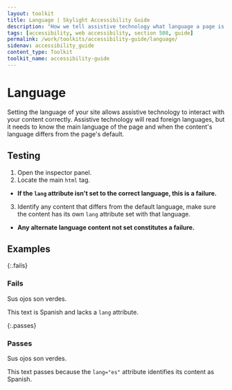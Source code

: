 ```yaml
---
layout: toolkit
title: Language | Skylight Accessibility Guide
description: "How we tell assistive technology what language a page is in."
tags: [accessibility, web accessibility, section 508, guide]
permalink: /work/toolkits/accessibility-guide/language/
sidenav: accessibility_guide
content_type: Toolkit
toolkit_name: accessibility-guide
---
```


# Language

Setting the language of your site allows assistive technology to interact with your content correctly. Assistive technology will read foreign languages, but it needs to know the main language of the page and when the content's language differs from the page's default.

## Testing

1. Open the inspector panel.
2. Locate the main ```html``` tag.
  * **If the ```lang``` attribute isn't set to the correct language, this is a failure.**
3. Identify any content that differs from the default language, make sure the content has its own ```lang``` attribute set with that language.
  * **Any alternate language content not set constitutes a failure.**

## Examples

{:.fails}
### Fails

<div class="example">
Sus ojos son verdes.
</div>

This text is Spanish and lacks a ```lang``` attribute.

{:.passes}
### Passes

<div class="example">
<p lang="es">Sus ojos son verdes.</p>
</div>

This text passes because the ```lang="es"``` attribute identifies its content as Spanish.
